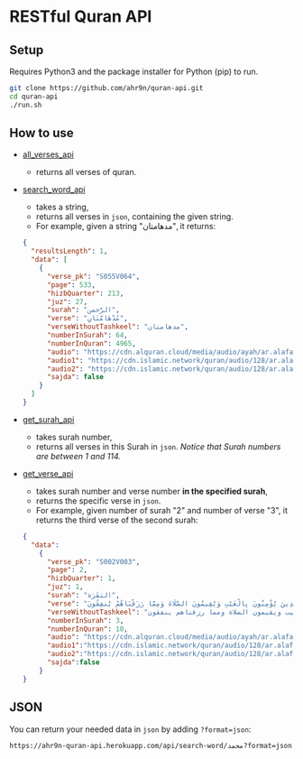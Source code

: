 # RESTful Quran API

## Setup
Requires Python3 and the package installer for Python (pip) to run.

```bash
git clone https://github.com/ahr9n/quran-api.git
cd quran-api
./run.sh
```

## How to use
* [all_verses_api](https://ahr9n-quran-api.herokuapp.com/api/all-verses)
  - returns all verses of quran.
* [search_word_api](https://ahr9n-quran-api.herokuapp.com/api/search-word/مدهامتان)
  - takes a string,
  - returns all verses in `json`, containing the given string.
  - For example, given a string "مدهامتان", it returns:
  ```json
  {
    "resultsLength": 1,
    "data": [
      {
        "verse_pk": "S055V064",
        "page": 533,
        "hizbQuarter": 213,
        "juz": 27,
        "surah": "الرَّحمن",
        "verse": "مُدْهَامَّتَانِ",
        "verseWithoutTashkeel": "مدهامتان",
        "numberInSurah": 64,
        "numberInQuran": 4965,
        "audio": "https://cdn.alquran.cloud/media/audio/ayah/ar.alafasy/4965",
        "audio1": "https://cdn.islamic.network/quran/audio/128/ar.alafasy/4965.mp3",
        "audio2": "https://cdn.islamic.network/quran/audio/128/ar.alafasy/4965.mp3",
        "sajda": false
      }
    ]
  }
  ```
* [get_surah_api](https://ahr9n-quran-api.herokuapp.com/api/get-surah/1)
  - takes surah number,
  - returns all verses in this Surah in `json`. _Notice that Surah numbers are between 1 and 114._

* [get_verse_api](https://ahr9n-quran-api.herokuapp.com/api/get-verse/2/3)
  - takes surah number and verse number **in the specified surah**,
  - returns the specific verse in `json`.
  - For example, given number of surah "2" and number of verse "3", it returns the third verse of the second surah:
  ```json
  {
    "data":
      {
        "verse_pk": "S002V003",
        "page": 2,
        "hizbQuarter": 1,
        "juz": 1,
        "surah": "البَقَرَة",
        "verse": "الَّذِينَ يُؤْمِنُونَ بِالْغَيْبِ وَيُقِيمُونَ الصَّلَاةَ وَمِمَّا رَزَقْنَاهُمْ يُنفِقُونَ",
        "verseWithoutTashkeel": "الذين يؤمنون بالغيب ويقيمون الصلاة ومما رزقناهم ينفقون",
        "numberInSurah": 3,
        "numberInQuran": 10,
        "audio": "https://cdn.alquran.cloud/media/audio/ayah/ar.alafasy/10",
        "audio1":"https://cdn.islamic.network/quran/audio/128/ar.alafasy/10.mp3",
        "audio2":"https://cdn.islamic.network/quran/audio/128/ar.alafasy/10.mp3",
        "sajda":false
      }
  }
  ```

## JSON
You can return your needed data in `json` by adding `?format=json`:
```
https://ahr9n-quran-api.herokuapp.com/api/search-word/محمد?format=json
```

